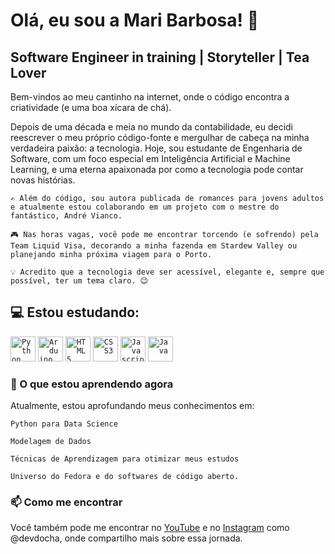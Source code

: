 # Olá, eu sou a Mari Barbosa! 🍵

## Software Engineer in training | Storyteller | Tea Lover

Bem-vindos ao meu cantinho na internet, onde o código encontra a criatividade (e uma boa xícara de chá).

Depois de uma década e meia no mundo da contabilidade, eu decidi reescrever o meu próprio código-fonte e mergulhar de cabeça na minha verdadeira paixão: a tecnologia. Hoje, sou estudante de Engenharia de Software, com um foco especial em Inteligência Artificial e Machine Learning, e uma eterna apaixonada por como a tecnologia pode contar novas histórias.

    ✍️ Além do código, sou autora publicada de romances para jovens adultos e atualmente estou colaborando em um projeto com o mestre do fantástico, André Vianco.

    🎮 Nas horas vagas, você pode me encontrar torcendo (e sofrendo) pela Team Liquid Visa, decorando a minha fazenda em Stardew Valley ou planejando minha próxima viagem para o Porto.

    💡 Acredito que a tecnologia deve ser acessível, elegante e, sempre que possível, ter um tema claro. 😉


## 💻 Estou estudando:
<code><img width="40px" src="https://cdn.jsdelivr.net/gh/devicons/devicon@latest/icons/python/python-original.svg" title = "Python"/></code>
<code><img width="40px" src="https://cdn.jsdelivr.net/gh/devicons/devicon@latest/icons/arduino/arduino-original.svg" title = "Arduino"/></code>
<code><img width="40px" src="https://cdn.jsdelivr.net/gh/devicons/devicon/icons/html5/html5-original-wordmark.svg" title = "HTML5"/></code>
<code><img width="40px" src="https://cdn.jsdelivr.net/gh/devicons/devicon/icons/css3/css3-original-wordmark.svg" title = "CSS3"/></code>
<code><img width="40px" src="https://cdn.jsdelivr.net/gh/devicons/devicon/icons/javascript/javascript-original.svg" title = "Javascript"/></code>
<code><img width="40px" src="https://cdn.jsdelivr.net/gh/devicons/devicon/icons/java/java-original.svg" title = "Java"/></code>

### 🌱 O que estou aprendendo agora

Atualmente, estou aprofundando meus conhecimentos em:

    Python para Data Science

    Modelagem de Dados

    Técnicas de Aprendizagem para otimizar meus estudos

    Universo do Fedora e do softwares de código aberto.

### 📫 Como me encontrar

Você também pode me encontrar no [YouTube](https://www.youtube.com/@devdocha) e no [Instagram](https://www.instagram.com/devdocha) como @devdocha, onde compartilho mais sobre essa jornada.
